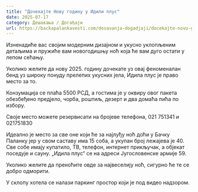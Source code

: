 ```yaml
---
title: "Дочекајте Нову годину у Идили плус"
date: 2025-07-17
category: Дешавања / Догађаји
url: https://backapalankavesti.com/desavanja-dogadjaji/docekajte-novu-godinu-u-idili-plus-2025/
---
```


Изненадиће вас својим модерним дизајном и укусно уклопљеним детаљима и пружиће вам новогодишњу ноћ која ће вам дуго остати у лепом сећању.

Уколико желите да нову 2025. годину дочекате уз овај феноменалан бенд уз широку понуду прелепих укусних јела, Идила плус је право место за то.

Конзумација се плаћа 5500 РСД, а гостима је у оквиру овог пакета обезбеђено предјело, чорба, роштиљ, дезерт и два домаћа пића по избору.

Своје место можете резервисати на бројеве телефона, 021 751341 и 021751830

Идеално је место за све оне који ће за најлуђу ноћ доћи у Бачку Паланку јер у свом саставу има 15 соба, а укупан број лежајева је 40. Све собе имају купатило, ТВ, телефон, интернет прикључак, а објекат поседује и сауну. „Идила плус“ се на адреси Југословенске армије 59.

Уколико желите да преноћите овде за највеселију ноћ, сигурно ће те се добро одморити.

У склопу хотела се налази паркинг простор који је под видео надзором.
